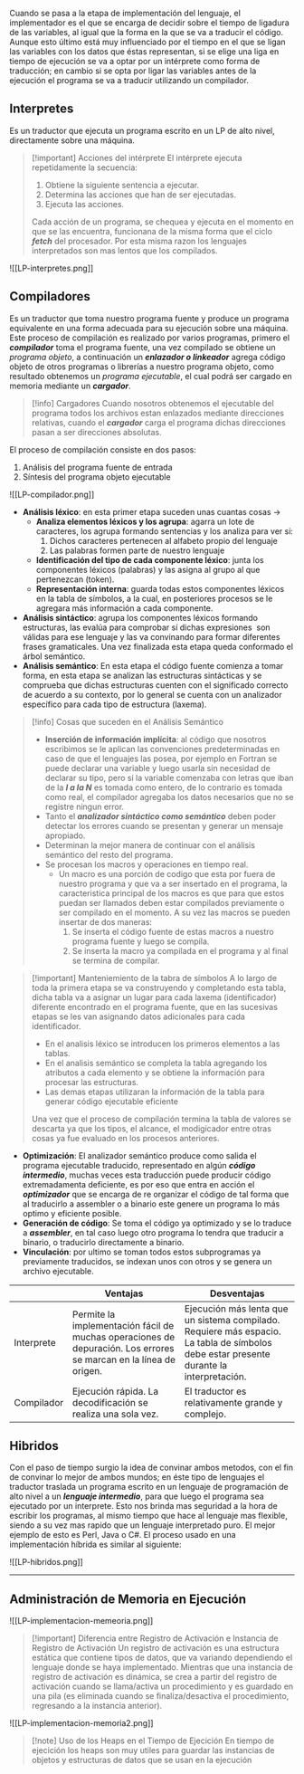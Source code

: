 
Cuando se pasa a la etapa de implementación del lenguaje, el implementador es el que se encarga de decidir sobre el tiempo de ligadura de las variables, al igual que la forma en la que se va a traducir el código. Aunque esto último está muy influenciado por el tiempo en el que se ligan las variables con los datos que éstas representan, si se elige una liga en tiempo de ejecución se va a optar por un intérprete como forma de traducción; en cambio si se opta por ligar las variables antes de la ejecución el programa se va a traducir utilizando un compilador.

## Interpretes

Es un traductor que ejecuta un programa escrito en un LP de alto nivel, directamente sobre una máquina.

>[!important] Acciones del intérprete
> El intérprete ejecuta repetidamente la secuencia: 
> 1. Obtiene la siguiente sentencia a ejecutar.
> 2. Determina las acciones que han de ser ejecutadas.
> 3. Ejecuta las acciones.
> 
> Cada acción de un programa, se chequea y ejecuta en el momento en que se las encuentra, funcionana de la misma forma que el ciclo ***fetch*** del procesador. Por esta misma razon los lenguajes interpretados son mas lentos que los compilados.

<span class="centerImg"> ![[LP-interpretes.png]] </span>

## Compiladores

Es un traductor que toma nuestro programa fuente y produce un programa equivalente en una forma adecuada para su ejecución sobre una máquina.
Este proceso de compilación es realizado por varios programas, primero el ***compilador*** toma el programa fuente, una vez compilado se obtiene un *programa objeto*, a continuación un ***enlazador o linkeador*** agrega código objeto de otros programas o librerías a nuestro programa objeto, como resultado obtenemos un *programa ejecutable*, el cual podrá ser cargado en memoria mediante un ***cargador***.

>[!info] Cargadores
> Cuando nosotros obtenemos el ejecutable del programa todos los archivos estan enlazados mediante direcciones relativas, cuando el ***cargador*** carga el programa dichas direcciones pasan a ser direcciones absolutas.

El proceso de compilación consiste en dos pasos:
1. Análisis del programa fuente de entrada
2. Síntesis del programa objeto ejecutable

<span class="centerImg"> ![[LP-compilador.png]] </span>

- **Análisis léxico**: en esta primer etapa suceden unas cuantas cosas ->
	- **Analiza elementos léxicos y los agrupa**: agarra un lote de caracteres, los agrupa formando sentencias y los analiza para ver si:
		1. Dichos caracteres pertenecen al alfabeto propio del lenguaje
		2. Las palabras formen parte de nuestro lenguaje
	- **Identificación del tipo de cada componente léxico**: junta los componentes léxicos (palabras) y las asigna al grupo al que pertenezcan (token).
	- **Representación interna**: guarda todas estos componentes léxicos en la tabla de símbolos, a la cual, en posteriores procesos se le agregara más información a cada componente.
- **Análisis sintáctico**: agrupa los componentes léxicos formando estructuras, las evalúa para comprobar sí dichas expresiones  son válidas para ese lenguaje y las va convinando para formar diferentes frases gramaticales. Una vez finalizada esta etapa queda conformado el árbol semántico.
- **Análisis semántico**: En esta etapa el código fuente comienza a tomar forma, en esta etapa se analizan las estructuras sintácticas y se comprueba que dichas estructuras cuenten con el significado correcto de acuerdo a su contexto, por lo general se cuenta con un analizador específico para cada tipo de estructura (laxema).

>[!info] Cosas que suceden en el Análisis Semántico
>- **Inserción de información implícita**: al código que nosotros escribimos se le aplican las convenciones predeterminadas en caso de que el lenguajes las posea, por ejemplo en Fortran se puede declarar una variable y luego usarla sin necesidad de declarar su tipo, pero si la variable comenzaba con letras que iban de la ***I a la N*** es tomada como entero, de lo contrario es tomada como real, el compilador agregaba los datos necesarios que no se registre ningun error.
>- Tanto el ***analizador sintáctico como semántico*** deben poder detectar los errores cuando se presentan y generar un mensaje apropiado.
>- Determinan la mejor manera de continuar con el análisis semántico del resto del programa.
>- Se procesan los macros y operaciones en tiempo real.
>	- Un macro es una porción de codigo que esta por fuera de nuestro programa y que va a ser insertado en el programa, la caracteristica principal de los macros es que para que estos puedan ser llamados deben estar compilados previamente o ser compilado en el momento. A su vez las macros se pueden insertar de dos maneras:
>		1. Se inserta el código fuente de estas macros a nuestro programa fuente y luego se compila.
>		2. Se inserta la macro ya compilada en el programa y al final se termina de compilar.

>[!important] Manteniemiento de la tabra de símbolos
> A lo largo de toda la primera etapa se va construyendo y completando esta tabla, dicha tabla va a asignar un lugar para cada laxema (identificador) diferente encontrado en el programa fuente, que en las sucesivas etapas se les van asignando datos adicionales para cada identificador.
> - En el analisis léxico se introducen los primeros elementos a las tablas.
> - En el analisis semántico se completa la tabla agregando los atributos a cada elemento y se obtiene la información para procesar las estructuras.
> - Las demas etapas utilizaran la información de la tabla para generar código ejecutable eficiente
> 
> Una vez que el proceso de compilación termina la tabla de valores se descarta ya que los tipos, el alcance, el modigicador entre otras cosas ya fue evaluado en los procesos anteriores.

- **Optimización**: El analizador semántico produce como salida el programa ejecutable traducido, representado en algún ***código intermedio***, muchas veces esta traducción puede producir código extremadamenta deficiente, es por eso que entra en acción el ***optimizador*** que se encarga de re organizar el código de tal forma que al traducirlo a assembler o a binario este genere un programa lo más optimo y eficiente posible.
- **Generación de código**: Se toma el código ya optimizado y se lo traduce a ***assembler***, en tal caso luego otro programa lo tendra que traducir a binario, o traducirlo directamente a binario.
- **Vinculación**: por ultimo se toman todos estos subprogramas ya previamente traducidos, se indexan unos con otros y se genera un archivo ejecutable.

|            | Ventajas                                                                                                          | Desventajas                                                                                                                             |
|------------|-------------------------------------------------------------------------------------------------------------------|-----------------------------------------------------------------------------------------------------------------------------------------|
| Interprete | Permite la implementación fácil de muchas operaciones de depuración. Los errores se marcan en la línea de origen. | Ejecución más lenta que un sistema compilado. Requiere más espacio. La tabla de símbolos debe estar presente durante la interpretación. |
| Compilador | Ejecución rápida. La decodificación se realiza una sola vez.                                                      | El traductor es relativamente grande y complejo.                                                                                        |

## Hibridos

Con el paso de tiempo surgio la idea de convinar ambos metodos, con el fin de convinar lo mejor de ambos mundos; en éste tipo de lenguajes el traductor traslada un programa escrito en un lenguaje de programación de alto nivel a un ***lenguaje intermedio***, para que luego el programa sea ejecutado por un interprete.
Esto nos brinda mas seguridad a la hora de escribir los programas, al mismo tiempo que hace al lenguaje mas flexible, siendo a su vez mas rapido que un lenguaje interpretado puro. El mejor ejemplo de esto es Perl, Java o C#.
El proceso usado en una implementación híbrida es similar al siguiente:

<span class="centerImg"> ![[LP-hibridos.png]] </span>

---

## Administración de Memoria en Ejecución

<span class="centerImg"> ![[LP-implementacion-memeoria.png]] </span>

>[!important] Diferencia entre Registro de Activación e Instancia de Registro de Activación
>Un registro de activación es una estructura estática que contiene tipos de datos, que va variando dependiendo el lenguaje donde se haya implementado. Mientras que una instancia de registro de activación es dinámica, se crea a partir del registro de activación cuando se llama/activa un procedimiento y es guardado en una pila (es eliminada cuando se finaliza/desactiva el procedimiento, regresando a la instancia anterior).

<span class="centerImg"> ![[LP-implementacion-memoria2.png]] </span>

>[!note] Uso de los Heaps en el Tiempo de Ejecición
>En tiempo de ejecición los heaps son muy utiles para guardar las instancias de objetos y estructuras de datos que se usan en la ejecución
